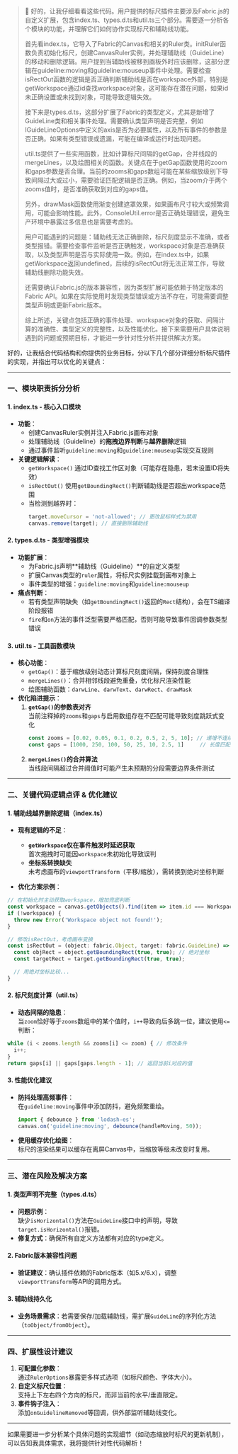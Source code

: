 > 💭 好的，让我仔细看看这些代码。用户提供的标尺插件主要涉及Fabric.js的自定义扩展，包含index.ts、types.d.ts和util.ts三个部分。需要逐一分析各个模块的功能，并理解它们如何协作实现标尺和辅助线功能。
>
> 首先看index.ts，它导入了Fabric的Canvas和相关的Ruler类。initRuler函数负责初始化标尺，创建CanvasRuler实例，并处理辅助线（GuideLine）的移动和删除逻辑。用户提到当辅助线被移到画板外时应该删除，这部分逻辑在guideline:moving和guideline:mouseup事件中处理。需要检查isRectOut函数的逻辑是否正确判断辅助线是否在workspace外部，特别是getWorkspace通过id查找workspace对象，这可能存在潜在问题，如果id未正确设置或未找到对象，可能导致逻辑失效。
>
> 接下来是types.d.ts，这部分扩展了Fabric的类型定义，尤其是新增了GuideLine类和相关事件处理。需要确认类型声明是否完整，例如IGuideLineOptions中定义的axis是否为必要属性，以及所有事件的参数是否正确。如果有类型错误或遗漏，可能在编译或运行时出现问题。
>
> util.ts提供了一些实用函数，比如计算标尺间隔的getGap，合并线段的mergeLines，以及绘图相关的函数。关键点在于getGap函数使用的zoom和gaps参数是否合理。当前的zooms和gaps数组可能在某些缩放级别下导致间隔过大或过小，需要验证匹配逻辑是否正确。例如，当zoom介于两个zooms值时，是否准确获取到对应的gaps值。
>
> 另外，drawMask函数使用渐变创建遮罩效果，如果画布尺寸较大或频繁调用，可能会影响性能。此外，ConsoleUtil.error是否正确处理错误，避免生产环境中暴露过多信息也是需要考虑的。
>
> 用户可能遇到的问题是：辅助线无法正确删除，标尺刻度显示不准确，或者类型报错。需要检查事件监听是否正确触发，workspace对象是否准确获取，以及类型声明是否与实际使用一致。例如，在index.ts中，如果getWorkspace返回undefined，后续的isRectOut将无法正常工作，导致辅助线删除功能失效。
>
> 还需要确认Fabric.js的版本兼容性，因为类型扩展可能依赖于特定版本的Fabric API。如果在实际使用时发现类型错误或方法不存在，可能需要调整类型声明或更新Fabric版本。
>
> 综上所述，关键点包括正确的事件处理、workspace对象的获取、间隔计算的准确性、类型定义的完整性，以及性能优化。接下来需要用户具体说明遇到的问题或预期目标，才能进一步针对性分析并提供解决方案。
>
> 



好的，让我结合代码结构和你提供的业务目标，分以下几个部分详细分析标尺插件的实现，并指出可以优化的关键点：

---

### 一、模块职责拆分分析
#### 1. index.ts - 核心入口模块
- **功能**： 
  - 创建CanvasRuler实例并注入Fabric.js画布对象
  - 处理辅助线（Guideline）的**拖拽边界判断**与**越界删除**逻辑
  - 通过事件监听`guideline:moving`和`guideline:mouseup`实现交互规则
- **关键逻辑解读**：
  - `getWorkspace()` 通过ID查找工作区对象（可能存在隐患，若未设置ID将失效）
  - `isRectOut()` 使用`getBoundingRect()`判断辅助线是否超出workspace范围
  - 当检测到越界时：
    ```typescript
    target.moveCursor = 'not-allowed'; // 更改鼠标样式为禁用
    canvas.remove(target); // 直接删除辅助线
    ```

#### 2. types.d.ts - 类型增强模块
- **功能扩展**：
  - 为Fabric.js声明**辅助线（Guideline）**的自定义类型
  - 扩展Canvas类型的`ruler`属性，将标尺实例挂载到画布对象上
  - 事件类型的增强：`guideline:moving`和`guideline:mouseup`
- **痛点判断**：
  - 若有类型声明缺失（如`getBoundingRect()`返回的`Rect`结构），会在TS编译阶段报错
  - `fire`和`on`方法的事件泛型需要严格匹配，否则可能导致事件回调参数类型错误

#### 3. util.ts - 工具函数模块
- **核心功能**：
  - `getGap()`：基于缩放级别动态计算标尺刻度间隔，保持刻度合理性
  - `mergeLines()`：合并相邻线段避免重叠，优化标尺渲染性能
  - 绘图辅助函数：`darwLine`、`darwText`、`darwRect`、`drawMask`
- **优化陷进提示**：
  1. **`getGap()`的参数表对齐**  
     当前注释掉的`zooms`和`gaps`与启用数组存在不匹配可能导致刻度跳跃式变化
     ```typescript
     const zooms = [0.02, 0.05, 0.1, 0.2, 0.5, 2, 5, 10]; // 递增不连续（缺少0.03）
     const gaps = [1000, 250, 100, 50, 25, 10, 2.5, 1]     // 长度匹配但中间段可能突兀
     ```
  2. **`mergeLines()`的合并算法**  
     当线段间隔超过合并阈值时可能产生未预期的分段需要边界条件测试

---

### 二、关键代码逻辑点评 & 优化建议
#### 1. 辅助线越界删除逻辑（index.ts）
- **现有逻辑的不足**：
  - **`getWorkspace`仅在事件触发时延迟获取**  
    首次拖拽时可能因`workspace`未初始化导致误判
  - **坐标系转换缺失**  
    未考虑画布的`viewportTransform`（平移/缩放），需转换到绝对坐标判断

- **优化方案示例**：
```typescript
// 在初始化时主动获取workspace，增加兜底判断
const workspace = canvas.getObjects().find(item => item.id === WorkspaceID.WorkspaceCavas);
if (!workspace) { 
  throw new Error('Workspace object not found!');
}

// 修改isRectOut，考虑画布变换
const isRectOut = (object: fabric.Object, target: fabric.GuideLine) => {
  const objRect = object.getBoundingRect(true, true); // 绝对坐标
  const targetRect = target.getBoundingRect(true, true); 

  // 用绝对坐标比较...
}
```

#### 2. 标尺刻度计算（util.ts）
- **动态间隔的隐患**：  
  当`zoom`恰好等于`zooms`数组中的某个值时，`i++`导致向后多跳一位，建议使用`<=`判断：
```typescript
while (i < zooms.length && zooms[i] <= zoom) { // 修改条件
  i++;
}
return gaps[i] || gaps[gaps.length - 1]; // 返回当前i对应的值
```

#### 3. 性能优化建议
- **防抖处理高频事件**：  
  在`guideline:moving`事件中添加防抖，避免频繁重绘。
  ```typescript
  import { debounce } from 'lodash-es';
  canvas.on('guideline:moving', debounce(handleMoving, 50));
  ```

- **使用缓存优化绘图**：  
  标尺的渲染结果可以缓存在离屏Canvas中，当缩放等级未改变时复用。

---

### 三、潜在风险及解决方案
#### 1. 类型声明不完整（types.d.ts）
- **问题示例**：  
  缺少`isHorizontal()`方法在`GuideLine`接口中的声明，导致`target.isHorizontal()`报错。
- **修复方式**：确保所有自定义方法都有对应的type定义。

#### 2. Fabric版本兼容性问题
- **验证建议**：确认插件依赖的Fabric版本（如5.x/6.x），调整`viewportTransform`等API的调用方式。

#### 3. 辅助线持久化
- **业务场景需求**：若需要保存/加载辅助线，需扩展`GuideLine`的序列化方法（`toObject/fromObject`）。

---

### 四、扩展性设计建议
1. **可配置化参数**：  
   通过`RulerOptions`暴露更多样式选项（如标尺颜色、字体大小）。
2. **自定义标尺位置**：  
   支持上下左右四个方向的标尺，而非当前的水平/垂直限定。
3. **事件钩子注入**：  
   添加`onGuidelineRemoved`等回调，供外部监听辅助线变化。

---

如果需要进一步分析某个具体问题的实现细节（如动态缩放时标尺的更新机制），可以告知我具体需求，我将提供针对性代码解析！
